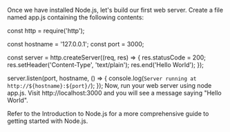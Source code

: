 Once we have installed Node.js, let's build our first web server. Create a file named app.js containing the following contents:

const http = require('http');

const hostname = '127.0.0.1';
const port = 3000;

const server = http.createServer((req, res) => {
  res.statusCode = 200;
  res.setHeader('Content-Type', 'text/plain');
  res.end('Hello World');
});

server.listen(port, hostname, () => {
  console.log(`Server running at http://${hostname}:${port}/`);
});
Now, run your web server using node app.js. Visit http://localhost:3000 and you will see a message saying "Hello World".

Refer to the Introduction to Node.js for a more comprehensive guide to getting started with Node.js.